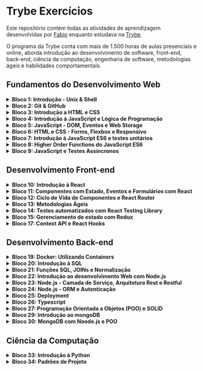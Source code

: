 # Trybe Exercícios

Este repositório contém todas as atividades de aprendizagem desenvolvidas por [Fabio](https://www.linkedin.com/feed/) enquanto estudava na [Trybe](https://www.betrybe.com/).

O programa da Trybe conta com mais de 1.500 horas de aulas presenciais e online, aborda introdução ao desenvolvimento de software, front-end, back-end, ciência da computação, engenharia de software, metodologias ágeis e habilidades comportamentais.

## Fundamentos do Desenvolvimento Web

<details>
<summary><strong>Bloco 1: Introdução - Unix & Shell</strong></summary>

- 1.3: Unix & Shell- Parte 1
- 1.4: Unix & Shell- Parte 2
</details>

<details>
<summary><strong>Bloco 2: Git & GitHub</strong></summary>

- 2.1: O que é e para que serve?
- 2.2: Entendendo os comandos
- 2.3: Internet - Entendendo como ela funciona
</details>
  
<details>  
<summary><strong>Bloco 3: Introdução a HTML e CSS</strong></summary>  

- 3.1: Estruturas de página
- 3.2: Primeiros passos com CSS
- 3.3: Seletores e posicionamento
- 3.4: HTML Semântico
</details>

<details>
<summary><strong>Bloco 4: Introdução à JavaScript e Lógica de Programação</strong></summary>    

- 4.1: Primeiros passos
- 4.2: Array e loop For
- 4.3: Lógica de Programação e Algoritmos
- 4.4: Objetos e Funções
</details>
  
<details>
<summary><strong>Bloco 5: JavaScript - DOM, Eventos e Web Storage</strong></summary>    

- 5.1: DOM e seletores
- 5.2: Trabalhando com elementos
- 5.3: Eventos
- 5.4: Web Storage
- 5.5: Projeto - Pixel Art
</details>
  
<details>
<summary><strong>Bloco 6: HTML e CSS - Forms, Flexbox e Responsivo</strong></summary>    
  
- 6.1: HTML e CSS - Forms
- 6.2: Bibliotecas JavaScript e Frameworks CSS
- 6.3: CSS Flexbox Parte I
- 6.4: CSS Flexbox Parte II
- 6.5: CSS Responsivo - Mobile First
</details>
  
<details>
<summary><strong>Bloco 7: Introdução à JavaScript ES6 e testes unitários</strong></summary>    
    
- 7.1: JavaScript ES6 - let, const, arrow functions e template literals
- 7.2: JavaScript ES6 - Object
- 7.3: Primeiros passos em Jest
</details>

<details>
<summary><strong>Bloco 8: Higher Order Functions do JavaScript ES6</strong></summary>    
  
- 8.1: JavaScript ES6 - introdução a Higher Order Functions
- 8.2: JavaScript ES6 - Higher Order Functions - forEach, find, some, every, sort
- 8.3: JavaScript ES6 - Higher Order Functions - map e filter
- 8.4: JavaScript ES6 - Higher Order Functions - reduce
- 8.5: JavaScript ES6 - spread operator, parâmetro rest, object destructuring, array destructuring, default destructuring, object property shorthand e default parameters
</details>

<details>
<summary><strong>Bloco 9: JavaScript e Testes Assíncronos</strong></summary>      

- 9.1: JavaScript Assíncrono e Callbacks
- 9.2: JavaScript Assíncrono - Fetch API e async/await
- 9.3: Jest: Testes Assíncronos
</details>
  
## Desenvolvimento Front-end

<details>
<summary><strong>Bloco 10: Introdução à React</strong></summary>      
  
- 10.1: 'Hello, world!' no React!
- 10.2: Componentes React
</details>

<details>
<summary><strong>Bloco 11: Componentes com Estado, Eventos e Formulários com React</strong></summary>        

- 11.1: Componentes com estado e eventos
- 11.2: Formulários no React
</details>
  
<details>  
<summary><strong>Bloco 12: Ciclo de Vida de Componentes e React Router</strong></summary>        
  
- 12.1: Ciclo de vida de componentes
- 12.2: React Router
</details>

<details>
<summary><strong>Bloco 13: Metodologias Ágeis</strong></summary>        
  
- 13.1: Metodologias Ágeis
</details>

<details>
<summary><strong>Bloco 14: Testes automatizados com React Testing Library</strong></summary>        
  
- 14.1: RTL - Primeiros passos
- 14.2: RTL - Mocks e Inputs
- 14.3: RTL - Testando React Router
</details>
  
<details>  
<summary><strong>Bloco 15: Gerenciamento de estado com Redux</strong></summary>        
  
- 15.1: Introdução ao Redux - O estado global da aplicação
- 15.2: Usando o Redux no React
- 15.3: Usando o Redux no React - Prática
- 15.4: Usando o Redux no React - Actions Assíncronas
- 15.5: Testes em React-Redux
</details>

<details>
<summary><strong>Bloco 17: Context API e React Hooks</strong></summary>        
  
- 17.1: Context API do React
- 17.2: React Hooks - useState e useContext
- 17.3: React Hooks - useEffect e Hooks customizados
</details>
  
## Desenvolvimento Back-end

<details>
<summary><strong>Bloco 19: Docker: Utilizando Containers</strong></summary>        
  
- 19.1: Utilizando Containers - Docker
- 19.2: Manipulação e Criação de Imagens no Docker
- 19.3: Orquestrando Containers com Docker Compose
</details>

<details>
<summary><strong>Bloco 20: Introdução à SQL</strong></summary>        
  
- 20.1: Banco de dados SQL
- 20.2: Encontrando dados em um banco de dados
- 20.3: Filtrando dados de forma específica
- 20.4: Manipulando tabelas
</details>

<details>
<summary><strong>Bloco 21: Funções SQL, JOINs e Normalização</strong></summary>        

- 21.1: Funções mais usadas no SQL
- 21.2: Descomplicando JOINs
- 21.3: Transformando idéias em um modelo de banco de dados
</details>
  
<details>
<summary><strong>Bloco 22: Introdução ao desenvolvimento Web com Node.js</strong></summary>        
  
- 22.1: Node.js - Um motor JavaScript
- 22.2: Node.js - Fluxo Assíncrono
- 22.3: Mocha, Chai e Sinon - Testes de Back-end com Node.js
- 22.4: Express - HTTP com Node.js
- 22.5: Express - Middlewares
</details>
  
<details>
<summary><strong>Bloco 23: Node.js - Camada de Serviço, Arquitetura Rest e Restful</strong></summary>        
  
- 23.1: Arquitetura de Software - Camada de Model
- 23.2: Arquitetura de Software - Camada de Controller e Service
- 23.3: Arquitetura Web - Rest e Restful
- 23.4: Arquitetura de Software - Testando as Camadas
</details>
  
<details>
<summary><strong>Bloco 24: Node.js - ORM e Autenticação</strong></summary>        
  
- 24.1: ORM - Interface da aplicação com o banco de dados
- 24.2: ORM - Associations
- 24.3: JWT - (JSON Web Token)
- 24.4: Testando APIs com Testes de Integração
</details>

<details>
<summary><strong>Bloco 25: Deployment</strong></summary>        
  
- 25.1: Infraestrutura - Deploy com Heroku
- 25.2: Deploy Docker e Heroku
</details>

<details>
<summary><strong>Bloco 26: Typescript</strong></summary>        
  
- 26.1: Introdução ao TypeScript
- 26.2: Tipagem Estática e Generics
- 26.3: Express com TypeScript
</details>

<details>
<summary><strong>Bloco 27: Programação Orientada a Objetos (POO) e SOLID</strong></summary>        
  
- 27.1: Introdução à Orientação a Objetos
- 27.2: Herança e Interfaces
- 27.3: Polimorfismo
- 27.4: SOLID - Introdução e Princípios S, O e D
- 27.5: SOLID - Princípios L e I
</details>

<details>
<summary><strong>Bloco 29: Introdução ao mongoDB</strong></summary>        
  
- 29.1: MongoDB - Introdução
- 29.2: Filter Operators
- 29.3: Operadores de consulta
- 29.4: Updates Simples
- 29.5: Updates Complexos - Arrays
</details>

<details>
<summary><strong>Bloco 30: MongoDB com Noode.js e POO</strong></summary>        
  
- 30.1: Mongoose e arquitetura MSC(camada Model)
- 30.2: Mongoose e arquitetura MSC(camada Service e Controller)
</details>

## Ciência da Computação

<details>
<summary><strong>Bloco 33: Introdução à Python</strong></summary>  

- 33.1: Aprendendo Python
- 33.2: Entrada e Saída de Dados
- 33.3: Testes
</details>

<details>
<summary><strong>Bloco 34: Padrões de Projeto</strong></summary>  

- 34.1: P.O.O em Python
- 34.2: Padrões - Iterator, Adapter, Strategy
- 34.3: Padrões - Decorator, Observer, Factory
</details>
